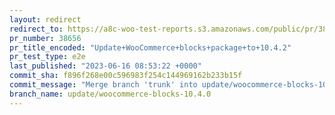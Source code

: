 ```yaml
---
layout: redirect
redirect_to: https://a8c-woo-test-reports.s3.amazonaws.com/public/pr/38656/e2e/index.html
pr_number: 38656
pr_title_encoded: "Update+WooCommerce+blocks+package+to+10.4.2"
pr_test_type: e2e
last_published: "2023-06-16 08:53:22 +0000"
commit_sha: f896f268e00c596983f254c144969162b233b15f
commit_message: "Merge branch 'trunk' into update/woocommerce-blocks-10.4.0"
branch_name: update/woocommerce-blocks-10.4.0
---
```


